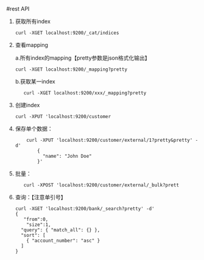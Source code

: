#rest API

1. 获取所有index
    ```
    curl -XGET localhost:9200/_cat/indices
    ```
2. 查看mapping

    a.所有index的mapping【pretty参数是json格式化输出】
    ```
    curl -XGET localhost:9200/_mapping?pretty
    ```
     b.获取某一index
     ```
        curl -XGET localhost:9200/xxx/_mapping?pretty
   ```
   
3.   创建index
        ```
        curl -XPUT 'localhost:9200/customer
     ```
4. 保存单个数据：
    ```
        curl -XPUT 'localhost:9200/customer/external/1?pretty&pretty' -d'
            {
              "name": "John Doe"
            }'
    ``` 
 5. 批量：
     ```
        curl -XPOST 'localhost:9200/customer/external/_bulk?prett
    ```
      
6. 查询：【注意单引号】
    ```
    curl -XGET 'localhost:9200/bank/_search?pretty' -d'
    {
       "from":0,
        "size":1,
      "query": { "match_all": {} },
      "sort": [
        { "account_number": "asc" }
      ]
    }
   ```     
